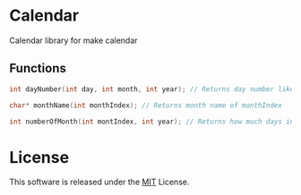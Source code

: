 # Calendar
Calendar library for make calendar

## Functions
```c
int dayNumber(int day, int month, int year); // Returns day number like 0, 1, 2
```
```c
char* monthName(int monthIndex); // Returns month name of monthIndex
```
```c
int numberOfMonth(int montIndex, int year); // Returns how much days in specific month
```

# License
This software is released under the [MIT](https://github.com/fsb3rke/Calendar/blob/main/LICENSE) License.
